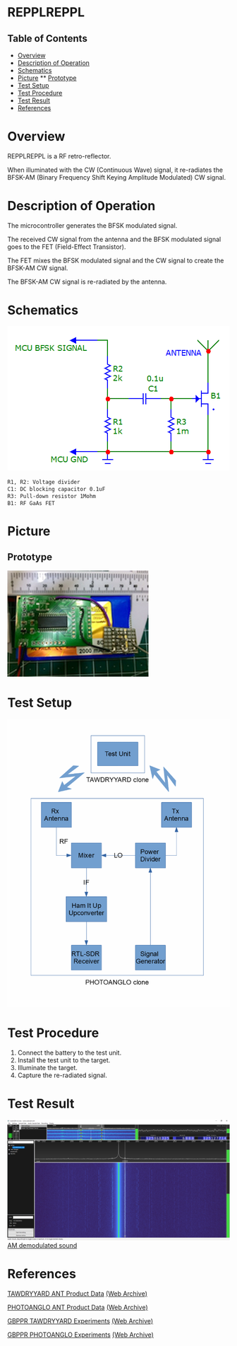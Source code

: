 # REPPLREPPL

## Table of Contents
* [Overview](#overview)
* [Description of Operation](#description-of-operation)
* [Schematics](#schematics)
* [Picture](#picture)
** [Prototype](#prototype)
* [Test Setup](#test-setup)
* [Test Procedure](#test-procedure)
* [Test Result](#test-result)
* [References](#references)

# Overview
REPPLREPPL is a RF retro-reflector.

When illuminated with the CW (Continuous Wave) signal, it re-radiates the BFSK-AM (Binary Frequency Shift Keying Amplitude Modulated) CW signal.

# Description of Operation
The microcontroller generates the BFSK modulated signal. 

The received CW signal from the antenna and the BFSK modulated signal goes to the FET (Field-Effect Transistor).

The FET mixes the BFSK modulated signal and the CW signal to create the BFSK-AM CW signal.

The BFSK-AM CW signal is re-radiated by the antenna.

# Schematics
![Schematics](./Schematics.gif)

```
R1, R2: Voltage divider
C1: DC blocking capacitor 0.1uF
R3: Pull-down resistor 1Mohm
B1: RF GaAs FET
```

# Picture
## Prototype
![Prototype](./Prototype.png)

# Test Setup
![Test Setup](./Setup.gif)

# Test Procedure
1. Connect the battery to the test unit.
2. Install the test unit to the target.
3. Illuminate the target.
4. Capture the re-radiated signal.

# Test Result
![Spectrum](./Spectrum.png)
[AM demodulated sound](./Sound.wav)

# References
[TAWDRYYARD ANT Product Data](https://upload.wikimedia.org/wikipedia/commons/8/8f/NSA_TAWDRYYARD.jpg) [(Web Archive)](https://web.archive.org/web/20190422182852/https://upload.wikimedia.org/wikipedia/commons/8/8f/NSA_TAWDRYYARD.jpg)

[PHOTOANGLO ANT Product Data](https://upload.wikimedia.org/wikipedia/commons/9/96/NSA_PHOTOANGLO.jpg) [(Web Archive)](https://web.archive.org/web/20200322183429/https://upload.wikimedia.org/wikipedia/commons/9/96/NSA_PHOTOANGLO.jpg)

[GBPPR TAWDRYYARD Experiments](http://67.225.133.110/~gbpprorg/mil/photoanglo/tawdryyard/index.html) [(Web Archive)](https://web.archive.org/web/20190808144746/http://67.225.133.110/~gbpprorg/mil/photoanglo/tawdryyard/index.html)

[GBPPR PHOTOANGLO Experiments](http://67.225.133.110/~gbpprorg/mil/photoanglo/index.html) [(Web Archive)](https://web.archive.org/web/20190808144648/http://67.225.133.110/~gbpprorg/mil/photoanglo/index.html)
